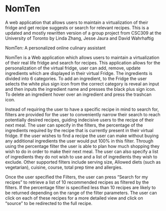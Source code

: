 # NomTen
A web application that allows users to maintain a virtualization of their fridge and get recipe suggests or search for relevant recipes.
This is a updated and mostly rewritten version of a group project from CSC309 at the University of Toronto by Linda Zhang, Jesse Jaura and David Wahrhaftig

NomTen: A personalized online culinary assistant

NomTen is a Web application which allows users to maintain a virtualization of their real life fridge and search for recipes. This application allows for the personalization of the virtual fridge, user can add, remove, update ingredients which are displayed in their virtual Fridge. The ingredients is divided into 6 categories. To add an ingredient, to the Fridge the user selects the white plus sign icon from the correct category is reveal an input and then inputs the ingredient name and presses the black plus sign icon. To delete an ingredient hover over an ingredient and press the trashcan icon. 

Instead of requiring the user to have a specific recipe in mind to search for, filters are provided for the user to conveniently narrow their search to reach potentially desired recipes, guiding indecisive users to the recipe of their next meal. The user can specify in the filters, the percentage of the ingredients required by the recipe that is currently present in their virtual fridge. If the user wishes to find a recipe the user can make without buying any additional ingredients the user would put 100% in this filter. Through using the percentage filter the user is able to plan how much shopping they wish to do in order to make their next meal. The user can also specify a list of ingredients they do not wish to use and a list of ingredients they wish to exclude. Other supported filters include serving size, Allowed diets (such as vegetarian), cuisine, course, total prep time and allergies. 

Once the user specified the Filters, the user can press “Search for my recipes” to retrieve a list of 10 recommended recipes as filtered by the filters. If the percentage filter is specified less than 10 recipes are likely to be returned depending on the range of the filter parameters. The user can click on each of these recipes for a more detailed view and click on “source” to be redirected to the full recipe.
